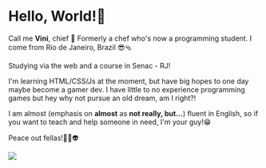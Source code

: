 # Hello, World!👋

Call me **Vini**, chief 🫡
Formerly a chef who's now a programming student. I come from Rio de Janeiro, Brazil 😎🩴

Studying via the web and a course in Senac - RJ!

I'm learning HTML/CSS/Js at the moment, but have big hopes to one day maybe become a gamer dev.
I have little to no experience programming games but hey why not pursue an old dream, am I right?! 

I am almost (emphasis on **almost** as **not really, but...**) fluent in English, so if you want to teach and help someone in need, I'm your guy!😁

Peace out fellas!✌🏻👽



<picture>
<source 
  srcset="https://github-readme-stats.vercel.app/api?username=zoomviex&show_icons=true&theme=radical"
  media="(prefers-color-scheme: dark)"
/>
<source
  srcset="https://github-readme-stats.vercel.app/?username=zoomviex&show_icons=true"
  media="(prefers-color-scheme: dracula), (prefers-color-scheme: no-preference)"
/>
<img src="https://github-readme-stats.vercel.app/api?zoomviex&show_icons=true" />
</picture>
